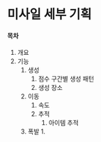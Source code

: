 # 미사일 세부 기획

#### 목차

1.  개요
2.  기능
    1.  생성
        1.  점수 구간별 생성 패턴
        2.  생성 장소
    2.  이동
        1.  속도
        2.  추적
            1.  아이템 추적
    3.  폭발
        1.  

